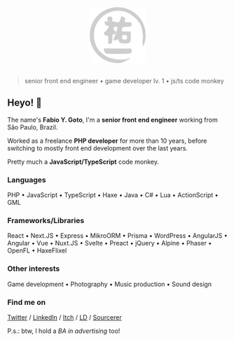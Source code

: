 <img src="https://raw.githubusercontent.com/yuigoto/yuigoto/master/img/yuiti_logo_github.png" alt="©2022 Fabio Y. Goto" style="width: 128px;display:block;margin:auto auto 2rem">

> senior front end engineer • game developer lv. 1 • js/ts code monkey

## Heyo! :wave:

The name's **Fabio Y. Goto**, I'm a **senior front end engineer** working from São Paulo, Brazil.

Worked as a freelance **PHP developer** for more than 10 years, before switching to mostly front end development over the last years.

Pretty much a **JavaScript/TypeScript** code monkey.

### Languages

PHP • JavaScript • TypeScript • Haxe • Java • C# • Lua • ActionScript • GML

### Frameworks/Libraries

React • Next.JS • Express • MikroORM • Prisma • WordPress • AngularJS • Angular • Vue • Nuxt.JS • Svelte • Preact • jQuery • Alpine • Phaser • OpenFL • HaxeFlixel

### Other interests

Game development • Photography • Music production • Sound design

### Find me on

[Twitter](https://twitter.com/go_go_goto) / [LinkedIn](https://www.linkedin.com/in/fabio-yuiti-goto/) / [Itch](https://yuigoto.itch.io/) / [LD](https://ldjam.com/users/yuigoto/) / [Sourcerer](https://sourcerer.io/yuigoto)

P.s.: btw, I hold a _BA in advertising_ too!
